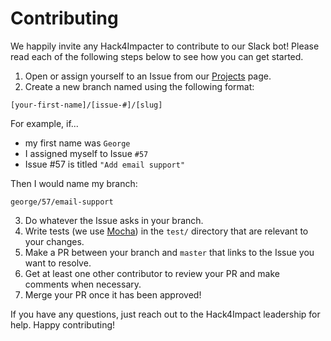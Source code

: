 # Contributing

We happily invite any Hack4Impacter to contribute to our Slack bot! Please read each of the following steps below to see how you can get started.

1. Open or assign yourself to an Issue from our [Projects](https://github.com/hack4impact/slack-bot/projects) page.
2. Create a new branch named using the following format:
```
[your-first-name]/[issue-#]/[slug]
```

For example, if...
- my first name was `George`
- I assigned myself to Issue `#57`
- Issue #57 is titled `"Add email support"`

Then I would name my branch:
```
george/57/email-support
```

3. Do whatever the Issue asks in your branch.
4. Write tests (we use [Mocha](https://mochajs.org/)) in the `test/` directory that are relevant to your changes.
3. Make a PR between your branch and `master` that links to the Issue you want to resolve.
4. Get at least one other contributor to review your PR and make comments when necessary.
5. Merge your PR once it has been approved!

If you have any questions, just reach out to the Hack4Impact leadership for help. Happy contributing!
